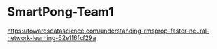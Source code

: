 # SmartPong-Team1
https://towardsdatascience.com/understanding-rmsprop-faster-neural-network-learning-62e116fcf29a
